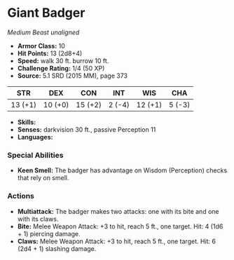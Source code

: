 # Giant Badger

*Medium* *Beast* *unaligned*

- **Armor Class:** 10
- **Hit Points:** 13 (2d8+4)
- **Speed:** walk 30 ft. burrow 10 ft.
- **Challenge Rating:** 1/4 (50 XP)
- **Source:** 5.1 SRD (2015 MM), page 373

| STR | DEX | CON | INT | WIS | CHA |
| --- | --- | --- | --- | --- | --- |
| 13 (+1) | 10 (+0) | 15 (+2) | 2 (-4) | 12 (+1) | 5 (-3) |

- **Skills:** 
- **Senses:** darkvision 30 ft., passive Perception 11
- **Languages:** 

### Special Abilities

- **Keen Smell:** The badger has advantage on Wisdom (Perception) checks that rely on smell.

### Actions

- **Multiattack:** The badger makes two attacks: one with its bite and one with its claws.
- **Bite:** Melee Weapon Attack: +3 to hit, reach 5 ft., one target. Hit: 4 (1d6 + 1) piercing damage.
- **Claws:** Melee Weapon Attack: +3 to hit, reach 5 ft., one target. Hit: 6 (2d4 + 1) slashing damage.


